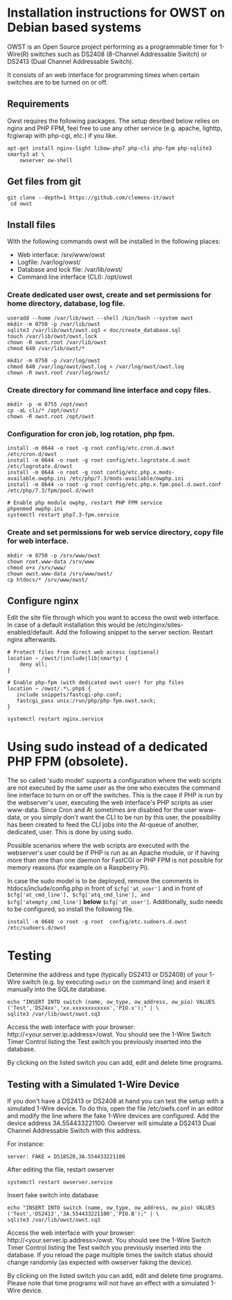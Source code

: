 # Installation instructions for OWST on Debian based systems

OWST is an Open Source project performing as a programmable timer for 1-Wire(R) switches such as DS2408 (8-Channel Addressable Switch) or DS2413 (Dual Channel Addressable Switch).

It consists of an web interface for programming times when certain switches are to be turned on or off.


## Requirements

Owst requires the following packages. The setup desribed below relies on nginx
and PHP FPM, feel free to use any other service (e.g. apache, lighttp, fcgiwrap
with php-cgi, etc.) if you like.

    apt-get install nginx-light libow-php7 php-cli php-fpm php-sqlite3 smarty3 at \
	    owserver ow-shell


## Get files from git

    git clone --depth=1 https://github.com/clemens-it/owst
	 cd owst


## Install files

With the following commands owst will be installed in the following places:
* Web interface: /srv/www/owst
* Logfile: /var/log/owst/
* Database and lock file: /var/lib/owst/
* Command line interface (CLI): /opt/owst


### Create dedicated user owst, create and set permissions for home directory, database, log file.

    useradd --home /var/lib/owst --shell /bin/bash --system owst
    mkdir -m 0750 -p /var/lib/owst
    sqlite3 /var/lib/owst/owst.sq3 < doc/create_database.sql
    touch /var/lib/owst/owst.lock
    chown -R owst.root /var/lib/owst
    chmod 640 /var/lib/owst/*

    mkdir -m 0750 -p /var/log/owst
    chmod 640 /var/log/owst/owst.log > /var/log/owst/owst.log
    chown -R owst.root /var/log/owst/


### Create directory for command line interface and copy files.

    mkdir -p -m 0755 /opt/owst
    cp -aL cli/* /opt/owst/
    chown -R owst.root /opt/owst


### Configuration for cron job, log rotation, php fpm.

    install -m 0644 -o root -g root config/etc.cron.d.owst /etc/cron.d/owst
    install -m 0644 -o root -g root config/etc.logrotate.d.owst /etc/logrotate.d/owst
    install -m 0644 -o root -g root config/etc.php.x.mods-available.owphp.ini /etc/php/7.3/mods-available/owphp.ini
    install -m 0644 -o root -g root config/etc.php.x.fpm.pool.d.owst.conf /etc/php/7.3/fpm/pool.d/owst

    # Enable php module owphp, restart PHP FPM service
    phpenmod owphp.ini
    systemctl restart php7.3-fpm.service


### Create and set permissions for web service directory, copy file for web interface.

    mkdir -m 0750 -p /srv/www/owst
    chown root.www-data /srv/www
    chmod o+x /srv/www/
    chown owst.www-data /srv/www/owst/
    cp htdocs/* /srv/www/owst/


## Configure nginx

Edit the site file through which you want to access the owst web interface. In
case of a default installation this would be /etc/nginx/sites-enabled/default.
Add the following snippet to the server section. Restart nginx afterwards.

```
# Protect files from direct web access (optional)
location ~ /owst/(include|lib|smarty) {
	deny all;
}

# Enable php-fpm (with dedicated owst user) for php files
location ~ /owst/.*\.php$ {
   include snippets/fastcgi-php.conf;
   fastcgi_pass unix:/run/php/php-fpm.owst.sock;
}
```

```
systemctl restart nginx.service
```


# Using sudo instead of a dedicated PHP FPM (obsolete).

The so called 'sudo model' supports a configuration where the web scripts are
not executed by the same user as the one who executes the command line
interface to turn on or off the switches. This is the case if PHP is run by the
webserver's user, executing the web interface's PHP scripts as user www-data.
Since Cron and At sometimes are disabled for the user www-data, or you simply
don't want the CLI to be run by this user, the possibility has been created to
feed the CLI jobs into the At-queue of another, dedicated, user. This is done
by using sudo.

Possible scenarios where the web scripts are executed with the webserver's user
could be if PHP is run as an Apache module, or if having more than one than one
daemon for FastCGI or PHP FPM is not possible for memory reasons (for example
on a Raspberry Pi). 

In case the sudo model is to be deployed, remove the comments in
htdocs/include/config.php in front of `$cfg['at_user']` and in front of
`$cfg['at_cmd_line'], $cfg['atq_cmd_line'], and $cfg['atempty_cmd_line']` **below**
`$cfg['at_user']`. Additionally, sudo needs to be configured, so install the
following file.

    install -m 0640 -o root -g root  config/etc.sudoers.d.owst /etc/sudoers.d/owst


# Testing

Determine the address and type (typically DS2413 or DS2408) of your 1-Wire
switch (e.g. by executing `owdir` on the command line) and insert it manually
into the SQLite database.

    echo "INSERT INTO switch (name, ow_type, ow_address, ow_pio) VALUES ('Test','DS24xx','xx.xxxxxxxxxxxx','PIO.x');" | \
    sqlite3 /var/lib/owst/owst.sq3

Access the web interface with your browser:
http://<your.server.ip.address>/owst. You should see the 1-Wire Switch Timer
Control listing the Test switch you previously inserted into the database.

By clicking on the listed switch you can add, edit and delete time programs.


## Testing with a Simulated 1-Wire Device

If you don't have a DS2413 or DS2408 at hand you can test the setup with a
simulated 1-Wire device. To do this, open the file /etc/owfs.conf in an editor
and modify the line where the fake 1-Wire devices are configured. Add the
device address 3A.554433221100. Owserver will simulate a DS2413 Dual Channel
Addressable Switch with this address.

For instance:

    server: FAKE = DS18S20,3A.554433221100


After editing the file, restart owserver

    systemctl restart owserver.service


Insert fake switch into database

    echo "INSERT INTO switch (name, ow_type, ow_address, ow_pio) VALUES ('Test','DS2413','3A.554433221100','PIO.B');" | \
    sqlite3 /var/lib/owst/owst.sq3


Access the web interface with your browser:
http://<your.server.ip.address>/owst. You should see the 1-Wire Switch Timer
Control listing the Test switch you previously inserted into the database. If
you reload the page multiple times the switch status should change randomly (as
expected with owserver faking the device).

By clicking on the listed switch you can add, edit and delete time programs.
Please note that time programs will not have an effect with a simulated 1-Wire
device.
